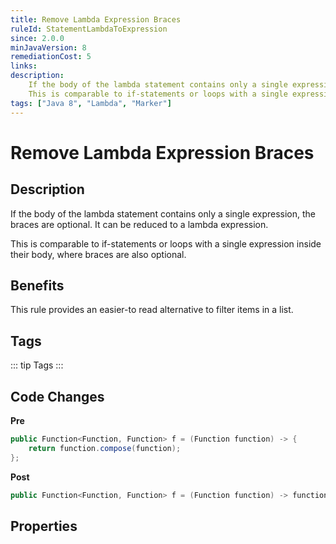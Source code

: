 ```yaml
---
title: Remove Lambda Expression Braces
ruleId: StatementLambdaToExpression
since: 2.0.0
minJavaVersion: 8
remediationCost: 5
links:
description:
    If the body of the lambda statement contains only a single expression, the braces are optional. It can be reduced to a lambda expression.
    This is comparable to if-statements or loops with a single expression inside their body, where braces are also optional.
tags: ["Java 8", "Lambda", "Marker"]
---
```


# Remove Lambda Expression Braces

## Description

If the body of the lambda statement contains only a single expression, the braces are optional. It can be reduced to a lambda expression.

This is comparable to if-statements or loops with a single expression inside their body, where braces are also optional.

## Benefits

This rule provides an easier-to read alternative to filter items in a list.


## Tags

::: tip Tags
<TagLinks />
:::

## Code Changes

__Pre__

```java
public Function<Function, Function> f = (Function function) -> {
    return function.compose(function);
};
```

__Post__

```java
public Function<Function, Function> f = (Function function) -> function.compose(function);
```

<VersionNotice />


## Properties

<RuleProperties />
